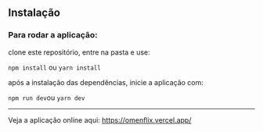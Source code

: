 ## Instalação
### Para rodar a aplicação:
clone este repositório, entre na pasta e use:

`npm install` ou `yarn install`

após a instalação das dependências, inicie a aplicação com:

`npm run dev`ou `yarn dev`

---

Veja a aplicação online aqui:
https://omenflix.vercel.app/
